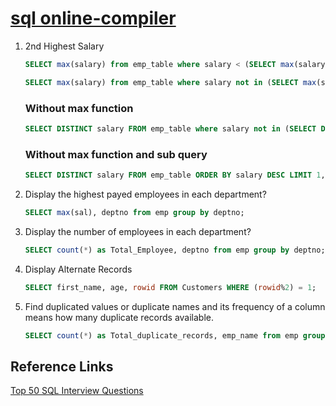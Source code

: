 # [sql online-compiler](https://www.programiz.com/sql/online-compiler)

1. 2nd Highest Salary

    ```sql
    SELECT max(salary) from emp_table where salary < (SELECT max(salary) from emp_table);
    ```
    ```sql
    SELECT max(salary) from emp_table where salary not in (SELECT max(salary) from emp_table);
    ```
    ### Without max function
    ```sql
    SELECT DISTINCT salary FROM emp_table where salary not in (SELECT DISTINCT salary FROM emp_table ORDER BY salary DESC LIMIT 1) LIMIT 1;
    ```
    ### Without max function and sub query
    ```sql
    SELECT DISTINCT salary FROM emp_table ORDER BY salary DESC LIMIT 1,1;
    ```


2. Display the highest payed employees in each department?
    ```sql
    SELECT max(sal), deptno from emp group by deptno;
    ```

2. Display the number of employees in each department?
    ```sql
    SELECT count(*) as Total_Employee, deptno from emp group by deptno;
    ```

3.  Display Alternate Records
    ```sql
    SELECT first_name, age, rowid FROM Customers WHERE (rowid%2) = 1;
    ```
4. Find duplicated values or duplicate names and its frequency of a column means how many duplicate records available.
    ```sql
    SELECT count(*) as Total_duplicate_records, emp_name from emp group by emp_name;
    ```

## Reference Links 
[Top 50 SQL Interview Questions](https://youtube.com/playlist?list=PLqM7alHXFySGweLxxAdBDK1CcDEgF-Kwx&si=KLCszzVBwycNK74S)